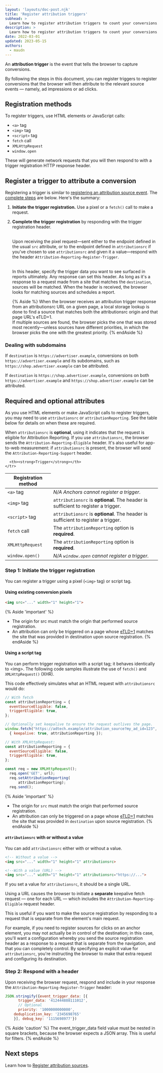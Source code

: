 ```yaml
---
layout: 'layouts/doc-post.njk'
title: 'Register attribution triggers'
subhead: >
  Learn how to register attribution triggers to count your conversions.
description: >
  Learn how to register attribution triggers to count your conversions.
date: 2022-03-01
updated: 2023-05-15
authors:
  - maudn
---
```


An **attribution trigger** is the event that tells the browser to capture conversions.

By following the steps in this document, you can register triggers to register conversions that the browser will then attribute to the relevant source events — namely, ad impressions or ad clicks.

## Registration methods

To register triggers, use HTML elements or JavaScript calls:

-  `<a>` tag
-  `<img>` tag
-  `<script>` tag
-  `fetch` call
-  `XMLHttpRequest`
-  `window.open`

These will generate network requests that you will then respond to with a trigger registration HTTP response header.

## Register a trigger to attribute a conversion

Registering a trigger is similar to
[registering an attribution source event](http://localhost:8080/docs/privacy-sandbox/attribution-reporting/register-attribution-source/). The [complete steps](#step-1-initiate-the-trigger-registration) are below. Here's the summary:

1. **Initiate the trigger registration.** Use a pixel or a `fetch()` call to make
    a request.
1. **Complete the trigger registration** by responding with the trigger
    registration header. 
      <br><br>

   
    Upon receiving the pixel request—sent either to the
    endpoint defined in the usual `src` attribute, or to the endpoint defined
    in `attributionsrc` if you've chosen to use `attributionsrc` and given it
    a value—respond with the header `Attribution-Reporting-Register-Trigger`.
      <br><br>

    In this header, specify the trigger data you want to see surfaced in
    reports ultimately. Any response can set this header. As long as it's a
    response to a request made from a site that matches the `destination`,
    sources will be matched. When the header is received, the
    browser looks for matching sources and schedules a report.
    

    {% Aside %}
    When the browser receives an attribution trigger response from an attributionsrc URL on a given page, a local storage lookup is done to find a source that matches both the attributionsrc origin and that page URL's eTLD+1.
    <br>
    If multiple sources are found, the browser picks the one that was stored most recently—unless sources have different priorities, in which the browser picks the one with the greatest priority. 
    {% endAside %}

### Dealing with subdomains

If `destination` is `https://advertiser.example`, conversions on both
`https://advertiser.example` and its subdomains, such as `https://shop.advertiser.example` can be attributed. <br>

If `destination` is `https://shop.advertiser.example`, conversions on both `https://advertiser.example` and
`https://shop.advertiser.example` can be attributed.


## Required and optional attributes

As you use HTML elements or make JavaScript calls to register triggers, you
may need to use `attributionsrc`
or `attributionReporting`. See the table below for details on when these are
required.

When `attributionsrc` is **optional**, using it indicates that the request is eligible for Attribution Reporting. If you use
`attributionsrc`, the browser sends the
`Attribution-Reporting-Eligible` header. It's also useful for app-to-web
measurement: if `attributionsrc` is present, the browser will send the 
`Attribution-Reporting-Support` header.

<table>
  <thead>
    <tr>
      <th>Registration method</th>
     
      <th><strong>Trigger</strong></th>
    </tr>
  </thead>
  <tbody>
    <tr>
      <td><code>&lt;a></code> tag</td>
      <td><em>N/A</em> 
<em>Anchors cannot register a trigger.</em></td>
    </tr>
    <tr>
      <td><code>&lt;img></code> tag</td>
      <td><code>attributionsrc</code> is <strong>optional. </strong>The header
is sufficient to register a trigger.</td>
    </tr>
    <tr>
      <td><code>&lt;script></code> tag</td>
      <td><code>attributionsrc</code> is <strong>optional</strong>. The header
is sufficient to register a trigger.</td>
    </tr>
    <tr>
      <td><code>fetch</code> call</td>
      <td>The <code>attributionReporting</code> option is 
<strong>required</strong>.</td>
    </tr>
    <tr>
      <td><code>XMLHttpRequest</code>
      </td>
      <td>The <code>attributionReporting</code> option is 
<strong>required</strong>.</td>
    </tr>
    <tr>
      <td><code>window.open()</code>
      </td>
      <td><em>N/A</em> 
<em><code>window.open</code> cannot register a trigger.</em></td>
    </tr>
  </tbody>
</table>

### Step 1: Initiate the trigger registration

You can register a trigger using a pixel (`<img>` tag) or script tag.

#### Using existing conversion pixels

```html
<img src="..." width="1" height="1">
```

{% Aside 'important' %}
*   The origin for src must match the origin that performed source registration. 
*   An attribution can only be triggered on a page whose [eTLD+1](https://web.dev/same-site-same-origin/#%22schemeful-same-site%22) matches the site that was provided in destination upon source registration. 
{% endAside %}

#### Using a script tag

You can perform trigger registration with a script tag; it behaves identically to &lt;img>. The following code samples illustrate the use of `fetch()` and `XMLHttpRequest()` (XHR).

This code effectively simulates what an HTML request with `attributionsrc` would do:

```javascript
// With fetch
const attributionReporting = {
  eventSourceEligible: false,
  triggerEligible: true,
};

// Optionally set keepalive to ensure the request outlives the page.
window.fetch("https://adtech.example/attribution_source?my_ad_id=123", 
  { keepalive: true, attributionReporting });
```

```javascript
// With XMLHttpRequest:
const attributionReporting = {
  eventSourceEligible: false,
  triggerEligible: true,
};

const req = new XMLHttpRequest();
  req.open('GET', url);
  req.setAttributionReporting(
      attributionReporting);
  req.send();
```

{% Aside 'important' %}
- The origin for <code>src</code> must match the origin that performed
source registration. 
- An attribution can only be triggered on a page whose <a
href="https://web.dev/same-site-same-origin/#%22schemeful-same-site%22">eTLD+1</a>
matches the site that was provided in <code>destination</code> upon source
registration.
{% endAside %}

#### `attributionsrc` with or without a value

You can add `attributionsrc` either with or without a value.

```html
<!-- Without a value -->
<img src="..." width="1" height="1" attributionsrc>

<!--With a value (URL) -->
<img src="..." width="1" height="1" attributionsrc="https://...">
```

If you set a value for `attributionsrc`, it should be a single URL. 

Using a URL causes the browser to initiate a **separate** keepalive fetch request — one
for each URL — which includes the `Attribution-Reporting-Eligible` request
header.

This is useful if you want to make the source registration by responding to a
request that is separate from the element's main request.  

For example, if you need to register sources for clicks on an anchor element,
you may not actually be in control of the destination; in this case, you'll want
a configuration whereby you send the source registration header as a response to a request
that is separate from the navigation, and that you can completely control. By
specifying an explicit value for `attributionsrc`, you're instructing the
browser to make that extra request and configuring its destination.


### Step 2: Respond with a header 

Upon receiving the browser request, respond and include in your response the `Attribution-Reporting-Register-Trigger` header:

```javascript
JSON.stringify({event_trigger_data: [{
      trigger_data: '412444888111012',
      // Optional
      priority: '1000000000000',
	deduplication_key: '2345698765'
    }], debug_key: '1115698977'})
```

{% Aside 'caution' %}
The event_trigger_data field value must be nested in square brackets, because the browser expects a JSON array. This is useful for filters.
{% endAside %}

## Next steps

Learn how to [Register attribution sources](/docs/privacy-sandbox/attribution-reporting/register-attribution-source/).